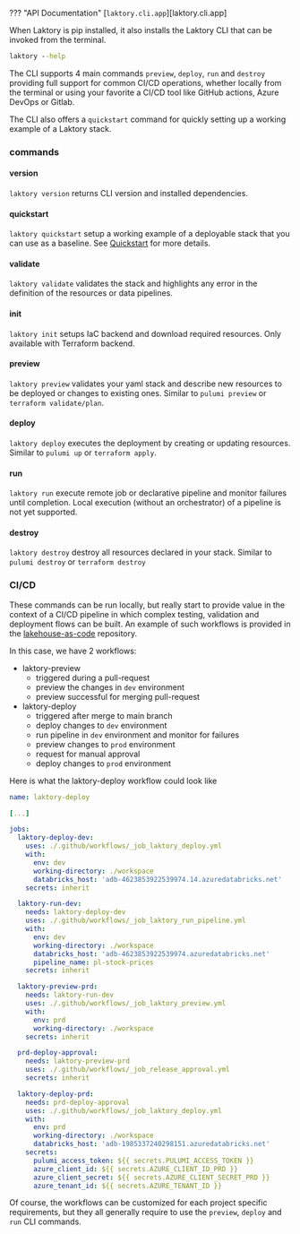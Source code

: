 ??? "API Documentation"
    [`laktory.cli.app`][laktory.cli.app]<br>

When Laktory is pip installed, it also installs the Laktory CLI that can be invoked from the terminal.

```cmd
laktory --help
```
The CLI supports 4 main commands `preview`, `deploy`, `run` and `destroy` providing full support for common CI/CD
operations, whether locally from the terminal or using your favorite a CI/CD tool like GitHub actions, Azure DevOps or 
Gitlab.

The CLI also offers a `quickstart` command for quickly setting up a working example of a Laktory stack.

### commands

#### version
`laktory version` returns CLI version and installed dependencies.

#### quickstart
`laktory quickstart` setup a working example of a deployable stack that you can use as a baseline. See [Quickstart](../quickstarts/quickstart.md) for more details.

#### validate
`laktory validate` validates the stack and highlights any error in the definition of the resources or data pipelines.

#### init
`laktory init` setups IaC backend and download required resources. Only available with Terraform backend.

#### preview
`laktory preview` validates your yaml stack and describe new resources to be deployed or changes to existing ones.  Similar to `pulumi preview` or `terraform validate/plan`.

#### deploy
`laktory deploy` executes the deployment by creating or updating resources.  Similar to `pulumi up` or `terraform apply`.

#### run
`laktory run` execute remote job or declarative pipeline and monitor failures until completion. Local execution (without an orchestrator) of a pipeline is not yet supported.

#### destroy
`laktory destroy` destroy all resources declared in your stack. Similar to `pulumi destroy` or `terraform destroy`

### CI/CD
These commands can be run locally, but really start to provide value in the context of a CI/CD pipeline in which 
complex testing, validation and deployment flows can be built. An example of such workflows is provided in the 
[lakehouse-as-code](https://github.com/okube-ai/lakehouse-as-code/tree/cli_run/.github/workflows) repository.

In this case, we have 2 workflows:
- laktory-preview
  - triggered during a pull-request
  - preview the changes in `dev` environment
  - preview successful for merging pull-request
- laktory-deploy
  - triggered after merge to main branch
  - deploy changes to `dev` environment
  - run pipeline in `dev` environment and monitor for failures
  - preview changes to `prod` environment
  - request for manual approval
  - deploy changes to `prod` environment

Here is what the laktory-deploy workflow could look like
```yaml
name: laktory-deploy

[...]

jobs:
  laktory-deploy-dev:
    uses: ./.github/workflows/_job_laktory_deploy.yml
    with:
      env: dev
      working-directory: ./workspace
      databricks_host: 'adb-4623853922539974.14.azuredatabricks.net'
    secrets: inherit

  laktory-run-dev:
    needs: laktory-deploy-dev
    uses: ./.github/workflows/_job_laktory_run_pipeline.yml
    with:
      env: dev
      working-directory: ./workspace
      databricks_host: 'adb-4623853922539974.azuredatabricks.net'
      pipeline_name: pl-stock-prices
    secrets: inherit

  laktory-preview-prd:
    needs: laktory-run-dev
    uses: ./.github/workflows/_job_laktory_preview.yml
    with:
      env: prd
      working-directory: ./workspace
    secrets: inherit

  prd-deploy-approval:
    needs: laktory-preview-prd
    uses: ./.github/workflows/_job_release_approval.yml
    secrets: inherit

  laktory-deploy-prd:
    needs: prd-deploy-approval
    uses: ./.github/workflows/_job_laktory_deploy.yml
    with:
      env: prd
      working-directory: ./workspace
      databricks_host: 'adb-1985337240298151.azuredatabricks.net'
    secrets:
      pulumi_access_token: ${{ secrets.PULUMI_ACCESS_TOKEN }}
      azure_client_id: ${{ secrets.AZURE_CLIENT_ID_PRD }}
      azure_client_secret: ${{ secrets.AZURE_CLIENT_SECRET_PRD }}
      azure_tenant_id: ${{ secrets.AZURE_TENANT_ID }}
```

Of course, the workflows can be customized for each project specific requirements, but they all generally require to
use the `preview`, `deploy` and `run` CLI commands.
